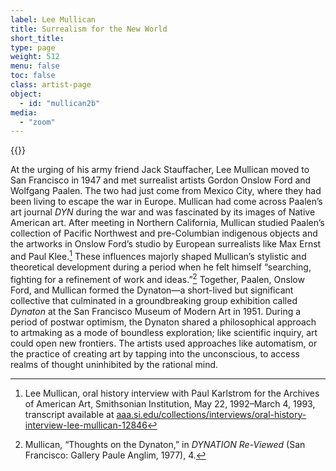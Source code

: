 ```yaml
---
label: Lee Mullican
title: Surrealism for the New World
short_title:
type: page
weight: 512
menu: false
toc: false
class: artist-page
object:
  - id: "mullican2b"
media:
  - "zoom"
---
```

{{<q-figure id="mullican2b">}}

At the urging of his army friend Jack Stauffacher, Lee Mullican moved to San Francisco in 1947 and met surrealist artists Gordon Onslow Ford and Wolfgang Paalen. The two had just come from Mexico City, where they had been living to escape the war in Europe. Mullican had come across Paalen’s art journal *DYN* during the war and was fascinated by its images of Native American art. After meeting in Northern California, Mullican studied Paalen’s collection of Pacific Northwest and pre-Columbian indigenous objects and the artworks in Onslow Ford’s studio by European surrealists like Max Ernst and Paul Klee.[^2] These influences majorly shaped Mullican’s stylistic and theoretical development during a period when he felt himself “searching, fighting for a refinement of work and ideas.”[^3] Together, Paalen, Onslow Ford, and Mullican formed the Dynaton&mdash;a short-lived but significant collective that culminated in a groundbreaking group exhibition called *Dynaton* at the San Francisco Museum of Modern Art in 1951. During a period of postwar optimism, the Dynaton shared a philosophical approach to artmaking as a mode of boundless exploration; like scientific inquiry, art could open new frontiers. The artists used approaches like automatism, or the practice of creating art by tapping into the unconscious, to access realms of thought uninhibited by the rational mind.

[^1]: Christopher Knight in “The Short, Happy Life of Dynaton,” *Los Angeles Times*, December 16, 1992, available at [latimes.com/archives/la-xpm-1992-12-16-ca-1811-story.html](https://www.latimes.com/archives/la-xpm-1992-12-16-ca-1811-story.html)

[^2]: Lee Mullican, oral history interview with Paul Karlstrom for the Archives of American Art, Smithsonian Institution, May 22, 1992–March 4, 1993, transcript available at [aaa.si.edu/collections/interviews/oral-history-interview-lee-mullican-12846](https://www.aaa.si.edu/collections/interviews/oral-history-interview-lee-mullican-12846)

[^3]: Mullican, “Thoughts on the Dynaton,” in *DYNATION Re-Viewed* (San Francisco: Gallery Paule Anglim, 1977), 4.
